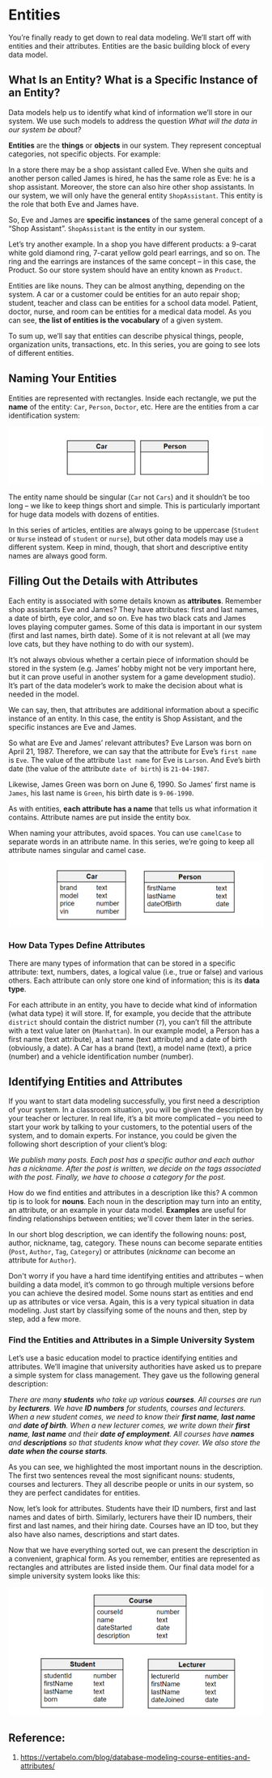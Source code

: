 # Entities

You’re finally ready to get down to real data modeling. We’ll start off with entities and their attributes. Entities are the basic building block of every data model.

## What Is an Entity? What is a Specific Instance of an Entity?

Data models help us to identify what kind of information we’ll store in our system. We use such models to address the question _What will the data in our system be about?_

**Entities** are the **things** or **objects** in our system. They represent conceptual categories, not specific objects. For example:

In a store there may be a shop assistant called Eve. When she quits and another person called James is hired, he has the same role as Eve: he is a shop assistant. Moreover, the store can also hire other shop assistants. In our system, we will only have the general entity `ShopAssistant`. This entity is the role that both Eve and James have.

So, Eve and James are **specific instances** of the same general concept of a “Shop Assistant”. `ShopAssistant` is the entity in our system.

Let’s try another example. In a shop you have different products: a 9-carat white gold diamond ring, 7-carat yellow gold pearl earrings, and so on. The ring and the earrings are instances of the same concept – in this case, the Product. So our store system should have an entity known as `Product`.

Entities are like nouns. They can be almost anything, depending on the system. A car or a customer could be entities for an auto repair shop; student, teacher and class can be entities for a school data model. Patient, doctor, nurse, and room can be entities for a medical data model. As you can see, **the list of entities is the vocabulary** of a given system.

To sum up, we’ll say that entities can describe physical things, people, organization units, transactions, etc. In this series, you are going to see lots of different entities.

## Naming Your Entities

Entities are represented with rectangles. Inside each rectangle, we put the **name** of the entity: `Car`, `Person`, `Doctor`, etc. Here are the entities from a car identification system:

<img src="img-001.png"/>

The entity name should be singular (`Car` not `Cars`) and it shouldn’t be too long – we like to keep things short and simple. This is particularly important for huge data models with dozens of entities.

In this series of articles, entities are always going to be uppercase (`Student` or `Nurse` instead of `student` or `nurse`), but other data models may use a different system. Keep in mind, though, that short and descriptive entity names are always good form.

## Filling Out the Details with Attributes

Each entity is associated with some details known as **attributes**. Remember shop assistants Eve and James? They have attributes: first and last names, a date of birth, eye color, and so on. Eve has two black cats and James loves playing computer games. Some of this data is important in our system (first and last names, birth date). Some of it is not relevant at all (we may love cats, but they have nothing to do with our system).

It’s not always obvious whether a certain piece of information should be stored in the system (e.g. James’ hobby might not be very important here, but it can prove useful in another system for a game development studio). It’s part of the data modeler’s work to make the decision about what is needed in the model.

We can say, then, that attributes are additional information about a specific instance of an entity. In this case, the entity is Shop Assistant, and the specific instances are Eve and James.

So what are Eve and James’ relevant attributes? Eve Larson was born on April 21, 1987. Therefore, we can say that the attribute for Eve’s `first name` is `Eve`. The value of the attribute `last name` for Eve is `Larson`. And Eve’s birth date (the value of the attribute `date of birth`) is `21-04-1987`.

Likewise, James Green was born on June 6, 1990. So James’ first name is `James`, his last name is `Green`, his birth date is `9-06-1990`.

As with entities, **each attribute has a name** that tells us what information it contains. Attribute names are put inside the entity box.

When naming your attributes, avoid spaces. You can use `camelCase` to separate words in an attribute name. In this series, we’re going to keep all attribute names singular and camel case.

<img src="img-002.png"/>

### How Data Types Define Attributes

There are many types of information that can be stored in a specific attribute: text, numbers, dates, a logical value (i.e., true or false) and various others. Each attribute can only store one kind of information; this is its **data type**.

For each attribute in an entity, you have to decide what kind of information (what data type) it will store. If, for example, you decide that the attribute `district` should contain the district number (`7`), you can’t fill the attribute with a text value later on (`Manhattan`). In our example model, a Person has a first name (text attribute), a last name (text attribute) and a date of birth (obviously, a date). A Car has a brand (text), a model name (text), a price (number) and a vehicle identification number (number).

## Identifying Entities and Attributes

If you want to start data modeling successfully, you first need a description of your system. In a classroom situation, you will be given the description by your teacher or lecturer. In real life, it’s a bit more complicated – you need to start your work by talking to your customers, to the potential users of the system, and to domain experts. For instance, you could be given the following short description of your client’s blog:

_We publish many posts. Each post has a specific author and each author has a nickname. After the post is written, we decide on the tags associated with the post. Finally, we have to choose a category for the post._

How do we find entities and attributes in a description like this? A common tip is to look for **nouns**. Each noun in the description may turn into an entity, an attribute, or an example in your data model. **Examples** are useful for finding relationships between entities; we'll cover them later in the series.

In our short blog description, we can identify the following nouns: post, author, nickname, tag, category. These nouns can become separate entities (`Post`, `Author`, `Tag`, `Category`) or attributes (_nickname_ can become an attribute for `Author`).

Don't worry if you have a hard time identifying entities and attributes – when building a data model, it’s common to go through multiple versions before you can achieve the desired model. Some nouns start as entities and end up as attributes or vice versa. Again, this is a very typical situation in data modeling. Just start by classifying some of the nouns and then, step by step, add a few more.

### Find the Entities and Attributes in a Simple University System

Let’s use a basic education model to practice identifying entities and attributes. We’ll imagine that university authorities have asked us to prepare a simple system for class management. They gave us the following general description:

_There are many **students** who take up various **courses**. All courses are run by **lecturers**. We have **ID numbers** for students, courses and lecturers. When a new student comes, we need to know their **first name**, **last name** and **date of birth**. When a new lecturer comes, we write down their **first name**, **last name** and their **date of employment**. All courses have **names** and **descriptions** so that students know what they cover. We also store the **date when the course starts**._

As you can see, we highlighted the most important nouns in the description. The first two sentences reveal the most significant nouns: students, courses and lecturers. They all describe people or units in our system, so they are perfect candidates for entities.

Now, let’s look for attributes. Students have their ID numbers, first and last names and dates of birth. Similarly, lecturers have their ID numbers, their first and last names, and their hiring date. Courses have an ID too, but they also have also names, descriptions and start dates.

Now that we have everything sorted out, we can present the description in a convenient, graphical form. As you remember, entities are represented as rectangles and attributes are listed inside them. Our final data model for a simple university system looks like this:

<img src="img-003.png"/>

## Reference:

1. https://vertabelo.com/blog/database-modeling-course-entities-and-attributes/
